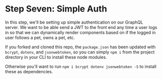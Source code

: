 # Step Seven: Simple Auth

In this step, we'll be setting up simple authentication on our GraphQL server. We want to be able send a JWT to the front end any time a user logs in so that we can dynamically render components based on if the logged in user follows a pet, owns a pet, etc.

If you forked and cloned this repo, the `package.json` has been updated with `bcrypt`, `dotenv`, and `jsonwebtoken`, so you can simply `npm i` from the project directory in your CLI to install these node modules.

Otherwise you'll want to run `npm i bcrypt dotenv jsonwebtoken -S` to install these as dependencies.
